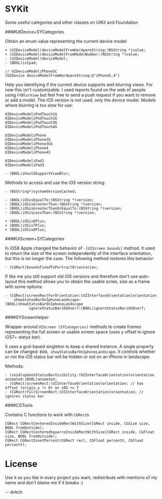 SYKit
=======


Some useful categories and other classes on UIKit and Foundation


####UIDevice+SYCategories

Obtain an enum value representing the current device model:

	+ (UIDeviceModel)deviceModelFromHardwareString:(NSString *)value;
	+ (UIDeviceModel)deviceModelFromModelNumber:(NSString *)value;
	- (UIDeviceModel)deviceModel;
	- (BOOL)isIpad;

	// UIDeviceModeliPhone5C
	[UIDevice deviceModelFromHardwareString:@"iPhone5,4"]


Help you identifying if the current device supports well blurring views. For now this isn't customizable. I used reports found on the web of people using `FXBlurView` but feel free to send a push request if you want to remove or add a model. The iOS version is not used, only the device model. Models where blurring is too slow for use:

	UIDeviceModeliPodTouch1G
	UIDeviceModeliPodTouch2G
	UIDeviceModeliPodTouch3G
	UIDeviceModeliPodTouch4G
	
	UIDeviceModeliPhone
	UIDeviceModeliPhone3G
	UIDeviceModeliPhone3GS
	UIDeviceModeliPhone4
	UIDeviceModeliPhone4S
	
	UIDeviceModeliPad1
	UIDeviceModeliPad3
 
	- (BOOL)shouldSupportViewBlur;


Methods to access and use the iOS version string:

	- (NSString*)systemVersionCached;

	- (BOOL)iOSisEqualTo:(NSString *)version;
	- (BOOL)iOSisGreaterThan:(NSString *)version;
	- (BOOL)iOSisGreaterThanOrEqualTo:(NSString *)version;
	- (BOOL)iOSisLessThan:(NSString *)version;
	
	+ (BOOL)iOSis6Plus;
	+ (BOOL)iOSis7Plus;
	+ (BOOL)iOSis8Plus;

####UIScreen+SYCategories

In iOS8 Apple changed the behavior of `-[UIScreen bounds]` method. It used to return the size of the screen independently of the interface orientation, but this is no longer the case. The following method restores this behavior:

	- (CGRect)boundsFixedToPortraitOrientation;

If like me you still support old iOS versions and therefore don't use auto-layout this method allows you to obtain the usable scree, size as a frame with some options:

	- (CGRect)screenRectForOrientation:(UIInterfaceOrientation)orientation
    	showStatusBarOnIphoneLandscape:(BOOL)showStatusBarOnIphoneLandscape
        	   ignoreStatusBariOSOver7:(BOOL)ignoreStatusBariOSOver7;


####SYScreenHelper

Wrapper around `UIScreen (SYCategories)` methods to create frames representing the full screen or usable screen space (uses y offset to ignore iOS7+ statys bar). 

It uses a gcd-based singleton to keep a shared instance. A single property can be changed: `BOOL showStatusBarOnIphoneLandscape`. It controls whether or not the iOS status bar will be hidden or not on an iPhone in landscape.

Methods:

	- (void)updateStatusBarVisibility:(UIInterfaceOrientation)orientation animated:(BOOL)animated;
	- (CGRect)screenRect:(UIInterfaceOrientation)orientation; // has offset (origin.y != 0) on iOS >= 7
	- (CGRect)fullScreenRect:(UIInterfaceOrientation)orientation; // ignores status bar

####CGTools

Contains C functions to work with `CGRect`s

	CGRect CGRectCenteredInsideRectWithSize(CGRect inside, CGSize size, BOOL fromOutside);
	CGRect CGRectCenteredSquarreInsideRectWithSize(CGRect inside, CGFloat size, BOOL fromOutside);
	CGRect CGRectInsetPercent(CGRect rect, CGFloat percentX, CGFloat percentY);


License
===

Use it as you like in every project you want, redistribute with mentions of my name and don't blame me if it breaks :)

-- dvkch
 